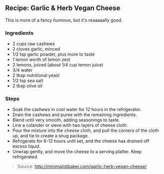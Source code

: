 ## Recipe: Garlic & Herb Vegan Cheese
This is more of a fancy hummus, but it's reaaaaally good.  


### Ingredients
 - 2 cups raw cashews
 - 2 cloves garlic, minced
 - 1/2 tsp garlic powder, plus more to taste
 - 1 lemon worth of lemon zest
 - 2 lemons, juiced (about 1/4 cup lemon juice)
 - 3/4 water
 - 2 tbsp nutritional yeast
 - 1/2 tsp sea salt
 - 2 tbsp olive oil

### Steps
 - Soak the cashews in cool water for 12 hours in the refrigerator.
 - Drain the cashews and puree with the remaining ingredients.
 - Blend until very smooth, adding seasonings to taste.
 - Line a colander or sieve with two layers of cheese cloth.
 - Pour the mixture into the cheese cloth, and pull the corners of the cloth up, and tie to create a snug package.
 - Refrigerate for 6-12 hours until set, and the cheese has drained off excess liquid.
 - Unwrap gently, and move the cheese to a serving platter. Keep refrigerated.

> Source: http://minimalistbaker.com/garlic-herb-vegan-cheese/
